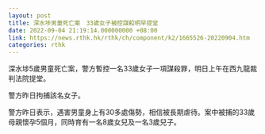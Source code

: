 ```yaml
---
layout: post
title: 深水埗男童死亡案　33歲女子被控謀殺明早提堂
date: 2022-09-04 21:19:14.000000000 +08:00
link: https://news.rthk.hk/rthk/ch/component/k2/1665526-20220904.htm
categories: rthk
---
```


深水埗5歲男童死亡案，警方暫控一名33歲女子一項謀殺罪，明日上午在西九龍裁判法院提堂。

警方昨日拘捕該名女子。

警方昨日表示，遇害男童身上有30多處傷勢，相信被長期虐待。案中被捕的33歲母親懷孕5個月，同時育有一名8歲女兒及一名3歲兒子。
